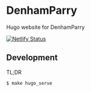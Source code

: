 # DenhamParry

Hugo website for DenhamParry

[![Netlify Status](https://api.netlify.com/api/v1/badges/be517ba3-db85-404a-a5f0-e8a953d4aaed/deploy-status)](https://app.netlify.com/sites/denhamparry/deploys)

## Development

TL;DR

```
$ make hugo_serve
```
